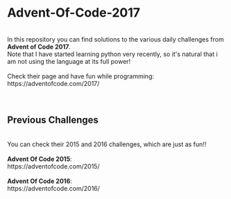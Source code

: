 # Advent-Of-Code-2017

<br />
In this repository you can find solutions to the various daily challenges from <b>Advent of Code 2017</b>.<br />
Note that I have started learning python very recently, so it's natural that i am not using the language at its full power!
<br />
<br />
Check their page and have fun while programming:
<br />
https://adventofcode.com/2017/
<br />
<br />
<br />

## Previous Challenges

<br />
You can check their 2015 and 2016 challenges, which are just as fun!!
<br />
<br />
<b>Advent Of Code 2015</b>:
<br />
https://adventofcode.com/2015/
<br /><br />
<b>Advent Of Code 2016</b>:
<br />
https://adventofcode.com/2016/
